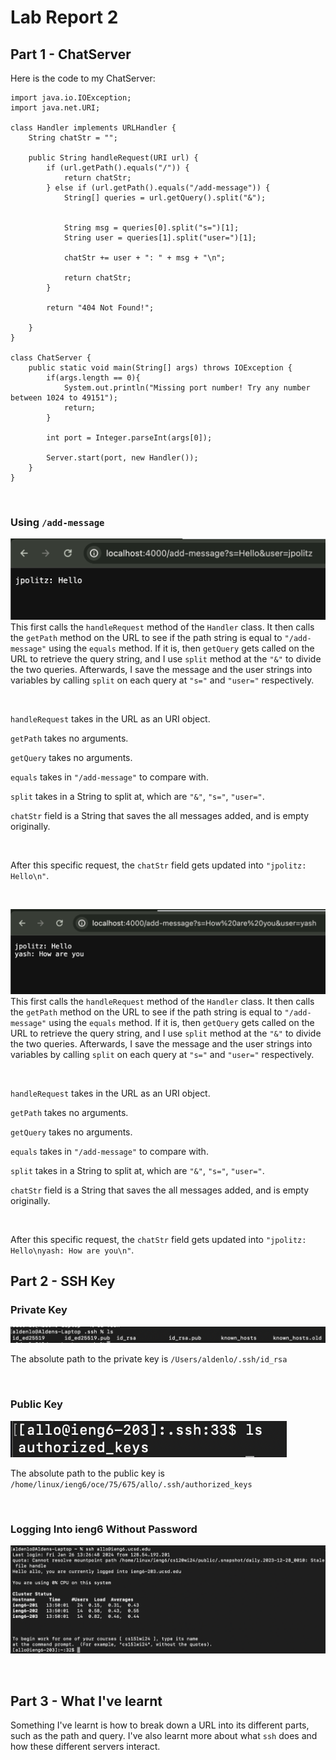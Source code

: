 # Lab Report 2

## Part 1 - ChatServer

Here is the code to my ChatServer:
```
import java.io.IOException;
import java.net.URI;

class Handler implements URLHandler {
    String chatStr = "";

    public String handleRequest(URI url) {
        if (url.getPath().equals("/")) {
            return chatStr;
        } else if (url.getPath().equals("/add-message")) {
            String[] queries = url.getQuery().split("&");

            
            String msg = queries[0].split("s=")[1];
            String user = queries[1].split("user=")[1];
        
            chatStr += user + ": " + msg + "\n";

            return chatStr;
        } 
        
        return "404 Not Found!";
        
    }
}

class ChatServer {
    public static void main(String[] args) throws IOException {
        if(args.length == 0){
            System.out.println("Missing port number! Try any number between 1024 to 49151");
            return;
        }

        int port = Integer.parseInt(args[0]);

        Server.start(port, new Handler());
    }
}
```
&nbsp;
&nbsp;

### Using `/add-message`
![Image](screenshots/chatserver1.png)
This first calls the `handleRequest` method of the `Handler` class. 
It then calls the `getPath` method on the URL to see if the path string is equal to `"/add-message"` using the `equals` method.
If it is, then `getQuery` gets called on the URL to retrieve the query string, and I use `split` method at the `"&"` to divide the two queries.
Afterwards, I save the message and the user strings into variables by calling `split` on each query at `"s="` and `"user="` respectively.

&nbsp;

`handleRequest` takes in the URL as an URI object.

`getPath` takes no arguments.

`getQuery` takes no arguments.

`equals` takes in `"/add-message"` to compare with.

`split` takes in a String to split at, which are `"&"`, `"s="`, `"user="`.

`chatStr` field is a String that saves the all messages added, and is empty originally.

&nbsp;

After this specific request, the `chatStr` field gets updated into `"jpolitz: Hello\n"`.

&nbsp;
&nbsp;

![Image](screenshots/chatserver2.png)
This first calls the `handleRequest` method of the `Handler` class. 
It then calls the `getPath` method on the URL to see if the path string is equal to `"/add-message"` using the `equals` method.
If it is, then `getQuery` gets called on the URL to retrieve the query string, and I use `split` method at the `"&"` to divide the two queries.
Afterwards, I save the message and the user strings into variables by calling `split` on each query at `"s="` and `"user="` respectively.

&nbsp;

`handleRequest` takes in the URL as an URI object.

`getPath` takes no arguments.

`getQuery` takes no arguments.

`equals` takes in `"/add-message"` to compare with.

`split` takes in a String to split at, which are `"&"`, `"s="`, `"user="`.

`chatStr` field is a String that saves the all messages added, and is empty originally.

&nbsp;

After this specific request, the `chatStr` field gets updated into `"jpolitz: Hello\nyash: How are you\n"`.

## Part 2 - SSH Key

### Private Key
![Image](screenshots/privatekey.png)

The absolute path to the private key is `/Users/aldenlo/.ssh/id_rsa`

&nbsp;
&nbsp;

### Public Key
![Image](screenshots/publickey.png)

The absolute path to the public key is `/home/linux/ieng6/oce/75/675/allo/.ssh/authorized_keys`

&nbsp;
&nbsp;

### Logging Into ieng6 Without Password
![Image](screenshots/noPwSSH.png)

&nbsp;
&nbsp;

## Part 3 - What I've learnt

Something I've learnt is how to break down a URL into its different parts, such as the path and query. I've also learnt more about
what `ssh` does and how these different servers interact.
